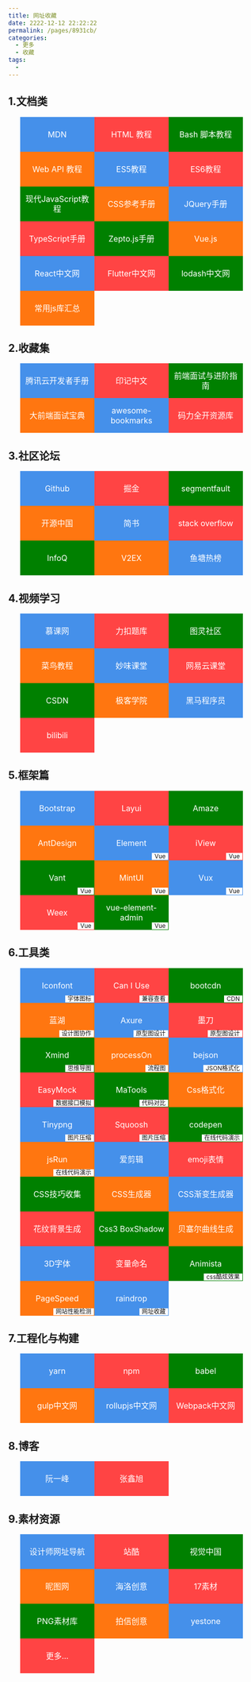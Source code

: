 ```yaml
---
title: 网址收藏
date: 2222-12-12 22:22:22
permalink: /pages/8931cb/
categories: 
  - 更多
  - 收藏
tags: 
  - 
---
```


## 1.文档类
<ul class="m-list3 clearfix">  
  <li><a href="https://developer.mozilla.org/zh-CN/" target="_blank">MDN</a></li>
  <li><a href="https://wangdoc.com/html/" target="_blank">HTML 教程</a></li>
  <li><a href="https://wangdoc.com/bash/index.html" target="_blank">Bash 脚本教程</a></li>
  <li><a href="https://wangdoc.com/webapi/" target="_blank">Web API 教程</a></li>
  <li><a href="https://wangdoc.com/javascript/" target="_blank">ES5教程</a></li>
  <li><a href="http://es6.ruanyifeng.com/" target="_blank">ES6教程</a></li>
  <li><a href="https://zh.javascript.info" target="_blank">现代JavaScript教程</a></li>
  <li><a href="http://css.doyoe.com/" target="_blank">CSS参考手册</a></li>
  <li><a href="http://caibaojian.com/jquery/" target="_blank">JQuery手册</a></li>
  <li><a href="https://typescript.bootcss.com/" target="_blank">TypeScript手册</a></li>
  <li><a href="https://zeptojs.bootcss.com/" target="_blank">Zepto.js手册</a></li>
  <li><a href="https://cn.vuejs.org/" target="_blank">Vue.js</a></li>
  <li><a href="https://react.docschina.org/" target="_blank">React中文网</a></li>
  <li><a href="https://flutterchina.club/" target="_blank">Flutter中文网</a></li>
  <li><a href="https://www.lodashjs.com/" target="_blank">lodash中文网</a></li>
  <li><a href="https://github.com/MrXujiang/frontend-developer-roadmap" target="_blank">常用js库汇总</a></li>
</ul>

## 2.收藏集
<ul class="m-list3 clearfix">
  <li><a href="https://cloud.tencent.com/developer/devdocs" target="_blank">腾讯云开发者手册</a></li>
  <li><a href="https://www.docschina.org/" target="_blank">印记中文</a></li>
  <li><a href="https://www.cxymsg.com/" target="_blank">前端面试与进阶指南</a></li> 
  <li><a href="https://lucifer.ren/fe-interview/#/" target="_blank">大前端面试宝典</a></li> 
  <li><a href="https://panjiachen.github.io/awesome-bookmarks/" target="_blank">awesome-bookmarks</a></li>
  <li><a href="https://maliquankai.com/designnav/" target="_blank">码力全开资源库</a></li>
</ul>

## 3.社区论坛
<ul class="m-list3 clearfix">  
  <li><a href="https://github.com/" target="_blank">Github</a></li>
  <li><a href="https://juejin.im" target="_blank">掘金</a></li>
  <li><a href="https://segmentfault.com/" target="_blank">segmentfault</a></li>
  <li><a href="https://www.oschina.net/" target="_blank">开源中国</a></li>
  <li><a href="https://www.jianshu.com/" target="_blank">简书</a></li>
  <li><a href="https://stackoverflow.com/" target="_blank">stack overflow</a></li>
  <li><a href="https://www.infoq.cn/topic/Front-end" target="_blank">InfoQ</a></li>
  <li><a href="https://www.v2ex.com/" target="_blank">V2EX</a></li>
  <li><a href="https://mo.fish/main/home/hot" target="_blank">鱼塘热榜</a></li>
</ul>

## 4.视频学习
<ul class="m-list3 clearfix">  
  <li><a href="https://class.imooc.com" target="_blank">慕课网</a></li>
  <li><a href="https://leetcode-cn.com/" target="_blank">力扣题库</a></li>
  <li><a href="https://www.ituring.com.cn/" target="_blank">图灵社区</a></li>
  <li><a href="https://www.runoob.com/" target="_blank">菜鸟教程</a></li>
  <li><a href="https://www.miaov.com/" target="_blank">妙味课堂</a></li>
  <li><a href="https://study.163.com/category/480000003120007" target="_blank">网易云课堂</a></li>
  <li><a href="https://edu.csdn.net/" target="_blank">CSDN</a></li>
  <li><a href="http://www.jikexueyuan.com/" target="_blank">极客学院</a></li>
  <li><a href="http://www.itheima.com/" target="_blank">黑马程序员</a></li>
  <li><a href="https://www.bilibili.com/" target="_blank">bilibili</a></li>
</ul>

## 5.框架篇
<ul class="m-list3 clearfix">  
  <li><a href="https://www.bootcss.com/" target="_blank">Bootstrap</a></li>
  <li><a href="https://www.layui.com/" target="_blank">Layui</a></li>
  <li><a href="https://amazeui.clouddeep.cn/" target="_blank">Amaze</a></li>  
  <li><a href="https://ant.design/index-cn" target="_blank">AntDesign</a></li>
  <li><a href="https://element.eleme.io/" target="_blank">Element</a><em>Vue</em></li>  
  <li><a href="https://iviewui.com/" target="_blank">iView</a><em>Vue</em></li>  
  <li><a href="https://youzan.github.io/vant/#/zh-CN/intro" target="_blank">Vant</a><em>Vue</em></li>  
  <li><a href="http://mint-ui.github.io/#!/zh-cn" target="_blank">MintUI</a><em>Vue</em></li>  
  <li><a href="https://vux.li/" target="_blank">Vux</a><em>Vue</em></li>  
  <li><a href="https://weex.apache.org/zh/" target="_blank">Weex</a><em>Vue</em></li>
  <li><a href=" https://panjiachen.gitee.io/vue-element-admin-site/zh/" target="_blank">vue-element-admin</a><em>Vue</em></li>
</ul>

## 6.工具类
<ul class="m-list3 clearfix">  
  <li><a href="https://www.iconfont.cn/" target="_blank">Iconfont</a><em>字体图标</em></li>
  <li><a href="https://caniuse.com/" target="_blank">Can I Use</a><em>兼容查看</em></li>
  <li><a href="https://www.bootcdn.cn/" target="_blank">bootcdn</a><em>CDN</em></li>
  <li><a href="https://lanhuapp.com/" target="_blank">蓝湖</a><em>设计图协作</em></li>
  <li><a href="https://www.axure.com.cn/axure/course/" target="_blank">Axure</a><em>原型图设计</em></li>
  <li><a href="https://free.modao.cc/" target="_blank">墨刀</a><em>原型图设计</em></li>
  <li><a href="https://www.xmind.cn/" target="_blank">Xmind</a><em>思维导图</em></li>
  <li><a href="https://www.processon.com/" target="_blank">processOn</a><em>流程图</em></li>
  <li><a href="http://www.bejson.com/" target="_blank">bejson</a><em>JSON格式化</em></li>
  <li><a href="https://www.easy-mock.com/" target="_blank">EasyMock</a><em>数据接口模拟</em></li>
  <li><a href="http://www.matools.com/compare" target="_blank">MaTools</a><em>代码对比</em></li>
  <li><a href="http://tool.oschina.net/codeformat/css" target="_blank">Css格式化</a></li>
  <li><a href="https://tinypng.com/" target="_blank">Tinypng</a><em>图片压缩</em></li>
  <li><a href="https://squoosh.app/" target="_blank">Squoosh</a><em>图片压缩</em></li>
  <li><a href="https://codepen.io/" target="_blank">codepen</a><em>在线代码演示</em></li>
  <li><a href="http://jsrun.pro/" target="_blank">jsRun</a><em>在线代码演示</em></li>
  <li><a href="http://www.aijianji.com/" target="_blank">爱剪辑</a></li>
  <li><a href="https://emojipedia.org/" target="_blank">emoji表情</a></li>
  <li><a href="http://css-tricks.neatbang.com/" target="_blank">CSS技巧收集</a></li>
  <li><a href="https://neumorphism.io/" target="_blank">CSS生成器</a></li>
  <li><a href="https://www.colorzilla.com/gradient-editor/" target="_blank">CSS渐变生成器</a></li>
  <li><a href="http://www.heropatterns.com/" target="_blank">花纹背景生成</a></li>
  <li><a href="https://www.html.cn/tool/css3Preview/Box-Shadow.html" target="_blank">Css3 BoxShadow</a></li>
  <li><a href="https://cubic-bezier.com/" target="_blank">贝塞尔曲线生成</a></li>
  <li><a href="https://bennettfeely.com/ztext/" target="_blank">3D字体</a></li>
  <li><a href="https://unbug.github.io/codelf/" target="_blank">变量命名</a></li>
  <li><a href="https://animista.net/" target="_blank">Animista</a><em>css酷炫效果</em></li>
  <li><a href="http://developers.google.com/speed/pagespeed/insights/" target="_blank">PageSpeed</a><em>网站性能检测</em></li>
  <li><a href="http://raindrop.io" target="_blank">raindrop</a><em>网址收藏</em></li>
  
</ul>

## 7.工程化与构建
<ul class="m-list3 clearfix">  
  <li><a href="https://yarnpkg.com/zh-Hans/" target="_blank">yarn</a></li>
  <li><a href="https://www.npmjs.cn/" target="_blank">npm</a></li>
  <li><a href="https://babeljs.io/" target="_blank">babel</a></li>  
  <li><a href="https://www.gulpjs.com.cn/" target="_blank">gulp中文网</a></li>
  <li><a href="https://www.rollupjs.com/" target="_blank">rollupjs中文网</a></li>
  <li><a href="https://www.webpackjs.com/" target="_blank">Webpack中文网</a></li>
</ul>

## 8.博客
<ul class="m-list3 clearfix">  
  <li><a href="http://www.ruanyifeng.com/blog/" target="_blank">阮一峰</a></li>
  <li><a href="https://www.zhangxinxu.com/wordpress/" target="_blank">张鑫旭</a></li>
</ul>

## 9.素材资源
<ul class="m-list3 clearfix">
  <li><a href="http://hao.uisdc.com/" target="_blank">设计师网址导航</a></li>
  <li><a href="https://www.zcool.com.cn/" target="_blank">站酷</a></li>
  <li><a href="https://www.vcg.com/" target="_blank">视觉中国</a></li>
  <li><a href="http://www.nipic.com/" target="_blank">昵图网</a></li>
  <li><a href="https://www.hellorf.com/" target="_blank">海洛创意</a></li>
  <li><a href="https://www.17sucai.com/" target="_blank">17素材</a></li>
  <li><a href="http://pngimg.com/" target="_blank">PNG素材库</a></li>
  <li><a href="https://v.paixin.com/" target="_blank">拍信创意</a></li>
  <li><a href="https://www.yestone.com/" target="_blank">yestone</a></li>
  <li><a href="https://hao.uisdc.com/photo/" target="_blank">更多...</a></li>
</ul>


<style>
.cl:after,.clearfix:after{content:".";display:block;height:0;clear:both;visibility:hidden}.cl,.clearfix{zoom:1}
.m-list3{list-style-type:none;display:block;}
.m-list3 li{display:block;float:left;width:20%;height:70px;position:relative;min-width:150px;}
.m-list3 li:nth-child(4n){background:#ff7610;}
.m-list3 li:nth-child(4n+1){background:#4590ea;}
.m-list3 li:nth-child(4n+2){background:#f44;}
.m-list3 li:nth-child(4n+3){background:green;}
.m-list3 li a{display:block;text-decoration:none;position:absolute;left:5%;top:50%;width:90%;transform:translateY(-50%);line-height:20px;color:#fff;font-size:16px;text-align:center;}
.m-list3 li em{position:absolute;bottom:1px;right:1px;line-height:14px;font-size:12px;padding:0 5px;background:#fff;color:#111;font-style:normal;}
</style>
